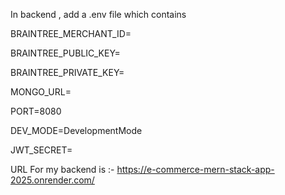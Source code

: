 In backend , add a .env file which contains

BRAINTREE_MERCHANT_ID=

BRAINTREE_PUBLIC_KEY=

BRAINTREE_PRIVATE_KEY=

MONGO_URL=

PORT=8080

DEV_MODE=DevelopmentMode

JWT_SECRET=




URL For my backend is :- https://e-commerce-mern-stack-app-2025.onrender.com/

